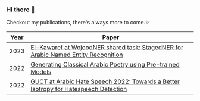 ### Hi there 👋
Checkout my publications, there's always more to come.✨

|Year | Paper
|--- | --- 
|2023|[El-Kawaref at WojoodNER shared task: StagedNER for Arabic Named Entity Recognition](https://aclanthology.org/2023.arabicnlp-1.91/)
|2022|[Generating Classical Arabic Poetry using Pre-trained Models](https://aclanthology.org/2022.wanlp-1.6/)
|2022|[GUCT at Arabic Hate Speech 2022: Towards a Better Isotropy for Hatespeech Detection](https://aclanthology.org/2022.osact-1.27/)
<!--
**nehalelkaref/nehalelkaref** is a ✨ _special_ ✨ repository because its `README.md` (this file) appears on your GitHub profile.

Here are some ideas to get you started:

- 🔭 I’m currently working on ...
- 🌱 I’m currently learning ...
- 👯 I’m looking to collaborate on ...
- 🤔 I’m looking for help with ...
- 💬 Ask me about ...
- 📫 How to reach me: ...
- 😄 Pronouns: ...
- ⚡ Fun fact: ...
-->
